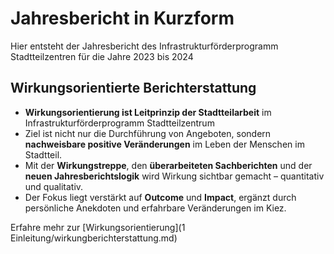 # Jahresbericht in Kurzform

Hier entsteht der Jahresbericht des Infrastrukturförderprogramm Stadtteilzentren für die Jahre 2023 bis 2024

## Wirkungsorientierte Berichterstattung
* **Wirkungsorientierung ist Leitprinzip der Stadtteilarbeit** im Infrastrukturförderprogramm Stadtteilzentrum
* Ziel ist nicht nur die Durchführung von Angeboten, sondern **nachweisbare positive Veränderungen** im Leben der Menschen im Stadtteil.
* Mit der **Wirkungstreppe**, den **überarbeiteten Sachberichten** und der **neuen Jahresberichtslogik** wird Wirkung sichtbar gemacht – quantitativ und qualitativ.
* Der Fokus liegt verstärkt auf **Outcome** und **Impact**, ergänzt durch persönliche Anekdoten und erfahrbare Veränderungen im Kiez.

Erfahre mehr zur [Wirkungsorientierung](1 Einleitung/wirkungberichterstattung.md)